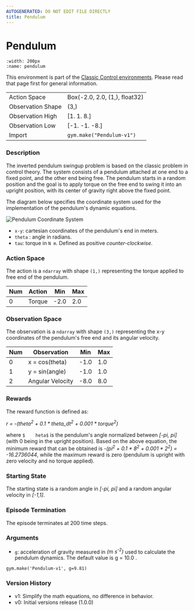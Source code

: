 ```yaml
---
AUTOGENERATED: DO NOT EDIT FILE DIRECTLY
title: Pendulum
---
```


# Pendulum

```{figure} ../../_static/videos/classic_control/pendulum.gif 
:width: 200px
:name: pendulum
```

This environment is part of the <a href='..'>Classic Control environments</a>. Please read that page first for general information.

|   |   |
|---|---|
| Action Space | Box(-2.0, 2.0, (1,), float32) |
| Observation Shape | (3,) |
| Observation High | [1. 1. 8.] |
| Observation Low | [-1. -1. -8.] |
| Import | `gym.make("Pendulum-v1")` | 


   ### Description

The inverted pendulum swingup problem is based on the classic problem in control theory.
The system consists of a pendulum attached at one end to a fixed point, and the other end being free.
The pendulum starts in a random position and the goal is to apply torque on the free end to swing it
into an upright position, with its center of gravity right above the fixed point.

The diagram below specifies the coordinate system used for the implementation of the pendulum's
dynamic equations.

![Pendulum Coordinate System](./diagrams/pendulum.png)

-  `x-y`: cartesian coordinates of the pendulum's end in meters.
- `theta` : angle in radians.
- `tau`: torque in `N m`. Defined as positive _counter-clockwise_.

### Action Space

The action is a `ndarray` with shape `(1,)` representing the torque applied to free end of the pendulum.

| Num | Action | Min  | Max |
|-----|--------|------|-----|
| 0   | Torque | -2.0 | 2.0 |


### Observation Space

The observation is a `ndarray` with shape `(3,)` representing the x-y coordinates of the pendulum's free
end and its angular velocity.

| Num | Observation      | Min  | Max |
|-----|------------------|------|-----|
| 0   | x = cos(theta)   | -1.0 | 1.0 |
| 1   | y = sin(angle)   | -1.0 | 1.0 |
| 2   | Angular Velocity | -8.0 | 8.0 |

### Rewards

The reward function is defined as:

*r = -(theta<sup>2</sup> + 0.1 * theta_dt<sup>2</sup> + 0.001 * torque<sup>2</sup>)*

where `$    heta$` is the pendulum's angle normalized between *[-pi, pi]* (with 0 being in the upright position).
Based on the above equation, the minimum reward that can be obtained is
*-(pi<sup>2</sup> + 0.1 * 8<sup>2</sup> + 0.001 * 2<sup>2</sup>) = -16.2736044*,
while the maximum reward is zero (pendulum is upright with zero velocity and no torque applied).

### Starting State

The starting state is a random angle in *[-pi, pi]* and a random angular velocity in *[-1,1]*.

### Episode Termination

The episode terminates at 200 time steps.

### Arguments

- `g`: acceleration of gravity measured in *(m s<sup>-2</sup>)* used to calculate the pendulum dynamics.
  The default value is g = 10.0 .

```
gym.make('Pendulum-v1', g=9.81)
```

### Version History

* v1: Simplify the math equations, no difference in behavior.
* v0: Initial versions release (1.0.0)
